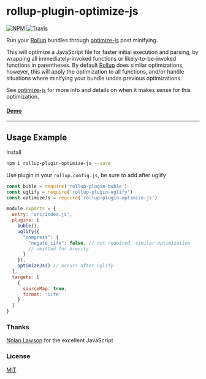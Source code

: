 # rollup-plugin-optimize-js

[![NPM](https://img.shields.io/npm/v/rollup-plugin-optimize-js.svg)](https://www.npmjs.com/package/rollup-plugin-optimize-js)
[![Travis](https://travis-ci.org/ezekielchentnik/rollup-plugin-optimize-js.svg?branch=master)](https://travis-ci.org/ezekielchentnik/rollup-plugin-optimize-js)

Run your [Rollup](https://github.com/rollup/rollup) bundles through [optimize-js](https://github.com/nolanlawson/optimize-js) post minifying.

This will optimize a JavaScript file for faster initial execution and parsing, by wrapping all immediately-invoked functions or likely-to-be-invoked functions in parentheses.  By default [Rollup](https://github.com/rollup/rollup) does similar optimizations, however, this will apply the optimization to all functions, and/or handle situations where minifying your bundle undos previous optimizations.

See [optimize-js](https://github.com/nolanlawson/optimize-js#javascript-api) for more info and details on when it makes sense for this optimization.

#### [Demo](https://github.com/ezekielchentnik/preact-pwa)

---

## Usage Example

Install

```bash
npm i rollup-plugin-optimize-js --save
```

Use plugin in your `rollup.config.js`, be sure to add after uglify

```js
const buble = require('rollup-plugin-buble')
const uglify = require('rollup-plugin-uglify')
const optimizeJs = require('rollup-plugin-optimize-js')

module.exports = {
  entry: 'src/index.js',
  plugins: [
    buble(),
    uglify({
      "compress": {
        "negate_iife": false, // not required, similar optimization
        // omitted for brevity
      }
    }),
    optimizeJs() // occurs after uglify
  ],
  targets: [
    {
      sourceMap: true,
      format: 'iife'
    }
  ]
}
```

### Thanks
[Nolan Lawson](https://github.com/nolanlawson) for the excellent JavaScript

### License

[MIT]

[MIT]: http://choosealicense.com/licenses/mit/
